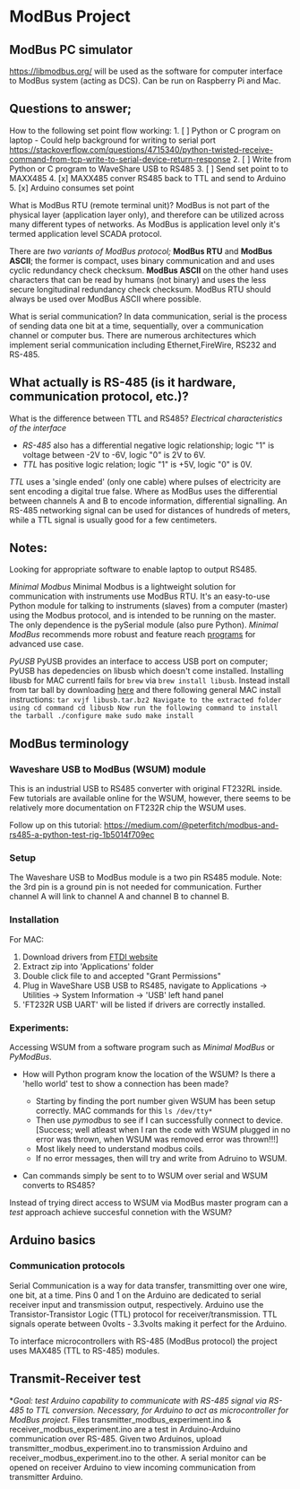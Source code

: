 # ModBus Project

## ModBus PC simulator 
https://libmodbus.org/ will be used as the software for computer interface to ModBus system (acting as DCS). Can be run on Raspberry Pi and Mac.

## Questions to answer;
How to the following set point flow working: 
    1. [ ] Python or C program on laptop
        - Could help background for writing to serial port https://stackoverflow.com/questions/4715340/python-twisted-receive-command-from-tcp-write-to-serial-device-return-response
    2. [ ] Write from Python or C program to WaveShare USB to RS485
    3. [ ] Send set point to to MAXX485 
    4. [x] MAXX485 conver RS485 back to TTL and send to Arduino 
    5. [x] Arduino consumes set point

What is ModBus RTU (remote terminal unit)? 
ModBus is not part of the physical layer (application layer only), and therefore can be utilized across many different types of networks. As ModBus is application level only it's termed application level SCADA protocol. 

There are *two variants of ModBus protocol;* **ModBus RTU** and **ModBus ASCII**; the former is compact, uses binary communication and and uses cyclic redundancy check checksum. **ModBus ASCII** on the other hand uses characters that can be read by humans (not binary) and uses the less secure longitudinal redundancy check checksum. ModBus RTU should always be used over ModBus ASCII where possible. 

What is serial communication? 
In data communication, serial is the process of sending data one bit at a time, sequentially, over a communication channel or computer bus. There are numerous architectures which implement serial communication including Ethernet,FireWire, RS232 and RS-485.

What actually is RS-485 (is it hardware, communication protocol, etc.)? 
- 

What is the difference between TTL and RS485?
*Electrical characteristics of the interface*
- *RS-485* also has a differential negative logic relationship; logic "1" is voltage between -2V to -6V, logic "0" is 2V to 6V.
- *TTL* has positive logic relation; logic "1" is +5V, logic "0" is 0V. 

*TTL* uses a 'single ended' (only one cable) where pulses of electricity are sent encoding a digital true false. Where as ModBus uses the differential between channels A and B to encode information, differential signalling. An RS-485 networking signal can be used for distances of hundreds of meters, while a TTL signal is usually good for a few centimeters.

## Notes: 
Looking for appropriate software to enable laptop to output RS485. 

*Minimal Modbus*
Minimal Modbus is a lightweight solution for communication with instruments use ModBus RTU. It's an easy-to-use Python module for talking to instruments (slaves) from a computer (master) using the Modbus protocol, and is intended to be running on the master. The only dependence is the pySerial module (also pure Python). 
*Minimal ModBus* recommends more robust and feature reach [programs](https://minimalmodbus.readthedocs.io/en/stable/related.html) for advanced use case.


*PyUSB*
PyUSB provides an interface to access USB port on computer; PyUSB has depedencies on libusb which doesn't come installed. Installing  libusb for MAC currentl fails for `brew` via `brew install libusb`. Instead install from tar ball by downloading [here](https://libusb.info/) and there following general MAC install instructions: 
`
tar xvjf libusb.tar.bz2
Navigate to the extracted folder using cd command
cd libusb
Now run the following command to install the tarball
./configure
make
sudo make install
`

## ModBus terminology


### Waveshare USB to ModBus (WSUM) module
This is an industrial USB to RS485 converter with original FT232RL inside. Few tutorials are available online for the WSUM, however, there seems to be relatively more documentation on FT232R chip the WSUM uses.

Follow up on this tutorial:
https://medium.com/@peterfitch/modbus-and-rs485-a-python-test-rig-1b5014f709ec

### Setup
The Waveshare USB to ModBus module is a two pin RS485 module. Note: the 3rd pin is a ground pin is not needed for communication. Further channel A will link to channel A and channel B to channel B.

### Installation
For MAC:
1. Download drivers from [FTDI website](https://ftdichip.com/drivers/vcp-drivers/)
2. Extract zip into 'Applications' folder
3. Double click file to and accepted "Grant Permissions" 
4. Plug in WaveShare USB USB to RS485, navigate to Applications -> Utilities -> System Information -> 'USB' left hand panel
5. 'FT232R USB UART' will be listed if drivers are correctly installed. 

### Experiments:
Accessing WSUM from a software program such as *Minimal ModBus* or *PyModBus*. 
- How will Python program know the location of the WSUM? Is there a 'hello world' test to show a connection has been made? 
    - Starting by finding the port number given WSUM has been setup correctly. MAC commands for this `ls /dev/tty*`
    - Then use *pymodbus* to see if I can successfully connect to device. \[Success; well atleast when I ran the code with WSUM plugged in no error was thrown, when WSUM was removed error was thrown!!!\]
    - Most likely need to understand modbus coils.
    - If no error messages, then will try and write from Adruino to WSUM.

- Can commands simply be sent to to WSUM over serial and WSUM converts to RS485? 

Instead of trying direct access to WSUM via ModBus master program can a *test* approach achieve succesful connetion with the WSUM? 


## Arduino basics

### Communication protocols
Serial Communication is a way for data transfer, transmitting over one wire, one bit, at a time. Pins 0 and 1 on the Arduino are dedicated to serial receiver input and transmission output, respectively. Arduino use the Transistor-Transistor Logic (TTL) protocol for receiver/transmission. TTL signals operate between 0volts - 3.3volts making it perfect for the Arduino. 

To interface microcontrollers with RS-485 (ModBus protocol) the project uses MAX485 (TTL to RS-485) modules.


## Transmit-Receiver test
**Goal: test Arduino capability to communicate with RS-485 signal via RS-485 to TTL conversion. Necessary, for  Arduino to act as microcontroller for ModBus project.*
Files transmitter_modbus_experiment.ino & receiver_modbus_experiment.ino are a test in Arduino-Arduino communication over RS-485. Given two Arduinos, upload transmitter_modbus_experiment.ino to transmission Arduino and receiver_modbus_experiment.ino to the other. A serial monitor can be opened on receiver Arduino to view incoming communication from transmitter Arduino.
